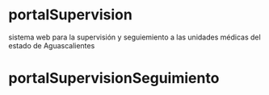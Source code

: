 ﻿# portalSupervision
 sistema web para la supervisión y seguiemiento a las unidades médicas del estado de Aguascalientes
# portalSupervisionSeguimiento
